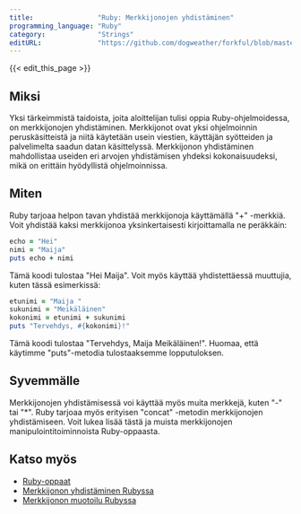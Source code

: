 ```yaml
---
title:                "Ruby: Merkkijonojen yhdistäminen"
programming_language: "Ruby"
category:             "Strings"
editURL:              "https://github.com/dogweather/forkful/blob/master/content/fi/ruby/concatenating-strings.md"
---
```


{{< edit_this_page >}}

## Miksi

Yksi tärkeimmistä taidoista, joita aloittelijan tulisi oppia Ruby-ohjelmoidessa, on merkkijonojen yhdistäminen. Merkkijonot ovat yksi ohjelmoinnin peruskäsitteistä ja niitä käytetään usein viestien, käyttäjän syötteiden ja palvelimelta saadun datan käsittelyssä. Merkkijonon yhdistäminen mahdollistaa useiden eri arvojen yhdistämisen yhdeksi kokonaisuudeksi, mikä on erittäin hyödyllistä ohjelmoinnissa.

## Miten

Ruby tarjoaa helpon tavan yhdistää merkkijonoja käyttämällä "+" -merkkiä. Voit yhdistää kaksi merkkijonoa yksinkertaisesti kirjoittamalla ne peräkkäin:

```Ruby
echo = "Hei"
nimi = "Maija"
puts echo + nimi
```

Tämä koodi tulostaa "Hei Maija". Voit myös käyttää yhdistettäessä muuttujia, kuten tässä esimerkissä:

```Ruby
etunimi = "Maija "
sukunimi = "Meikäläinen"
kokonimi = etunimi + sukunimi
puts "Tervehdys, #{kokonimi}!"
```

Tämä koodi tulostaa "Tervehdys, Maija Meikäläinen!". Huomaa, että käytimme "puts"-metodia tulostaaksemme lopputuloksen.

## Syvemmälle

Merkkijonojen yhdistämisessä voi käyttää myös muita merkkejä, kuten "-" tai "*". Ruby tarjoaa myös erityisen "concat" -metodin merkkijonojen yhdistämiseen. Voit lukea lisää tästä ja muista merkkijonojen manipulointitoiminnoista Ruby-oppaasta.

## Katso myös

- [Ruby-oppaat](https://www.ruby-lang.org/fi/documentation/)
- [Merkkijonon yhdistäminen Rubyssa](http://ruby-doc.org/core-2.5.1/String.html#method-i-2B)
- [Merkkijonon muotoilu Rubyssa](https://www.tutorialspoint.com/ruby/ruby_strings.htm)